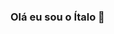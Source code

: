 ### Olá eu sou o Ítalo 👋

<!--
**italopatrick/italopatrick** is a ✨ _special_ ✨ repository because its `README.md` (this file) appears on your GitHub profile.

Here are some ideas to get you started:

- 🔭 Atualmente sou Admnistrador de Banco de dados (DBA) ...
- 🌱 DBA / SQL Firebird ...
- 
-->

